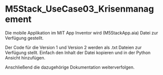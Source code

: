 # M5Stack_UseCase03_Krisenmanagement

Die mobile Applikation im MIT App Inventor wird (M5StackApp.aia) Datei zur Verfügung gestellt. 

Der Code für die Version 1 und Version 2 werden als .txt Dateien zur Verfügung stellt. Einfach den Inhalt der Datei kopieren und in der Python Ansicht hinzufügen. 

Anschließend die dazugehörige Dokumentation weiterverfolgen. 

